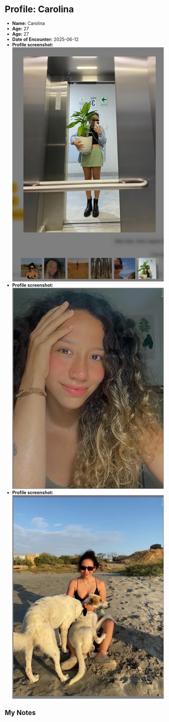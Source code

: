 # Profile: Carolina

- **Name:** Carolina
- **Age:** 27
- **Age:** 27
- **Date of Encounter:** 2025-06-12
- **Profile screenshot:** ![profile](images/carolina_2025-06-12.jpg)
- **Profile screenshot:** ![profile](images/carolina_2025-06-12_img2.jpg)
- **Profile screenshot:** ![profile](images/carolina_2025-06-12_img3.jpg)

## My Notes

